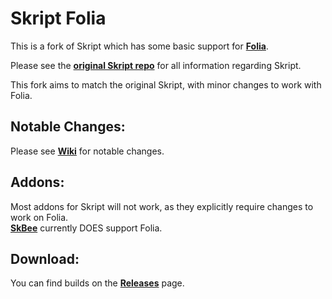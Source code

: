 # Skript Folia
This is a fork of Skript which has some basic support for [**Folia**](https://papermc.io/software/folia).  

Please see the [**original Skript repo**](https://github.com/SkriptLang/Skript) for all information regarding Skript.

This fork aims to match the original Skript, with minor changes to work with Folia.

## Notable Changes:
Please see [**Wiki**](https://github.com/ShaneBeee/SkriptFolia/wiki) for notable changes.

## Addons:
Most addons for Skript will not work, as they explicitly require changes to work on Folia.  
[**SkBee**](https://github.com/ShaneBeee/SkBee) currently DOES support Folia.

## Download:
You can find builds on the [**Releases**](https://github.com/ShaneBeee/SkriptFolia/releases) page.
